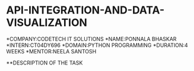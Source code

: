 # API-INTEGRATION-AND-DATA-VISUALIZATION
*COMPANY:CODETECH IT SOLUTIONS
*NAME:PONNALA BHASKAR
*INTERN:CT04DY696
*DOMAIN:PYTHON PROGRAMMING
*DURATION:4 WEEKS
*MENTOR:NEELA SANTOSH

**DESCRIPTION OF THE TASK
